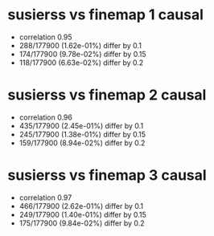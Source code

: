 # susierss vs finemap  1 causal

- correlation 0.95
- 288/177900 (1.62e-01%) differ by 0.1
- 174/177900 (9.78e-02%) differ by 0.15
- 118/177900 (6.63e-02%) differ by 0.2


# susierss vs finemap  2 causal

- correlation 0.96
- 435/177900 (2.45e-01%) differ by 0.1
- 245/177900 (1.38e-01%) differ by 0.15
- 159/177900 (8.94e-02%) differ by 0.2


# susierss vs finemap  3 causal

- correlation 0.97
- 466/177900 (2.62e-01%) differ by 0.1
- 249/177900 (1.40e-01%) differ by 0.15
- 175/177900 (9.84e-02%) differ by 0.2


